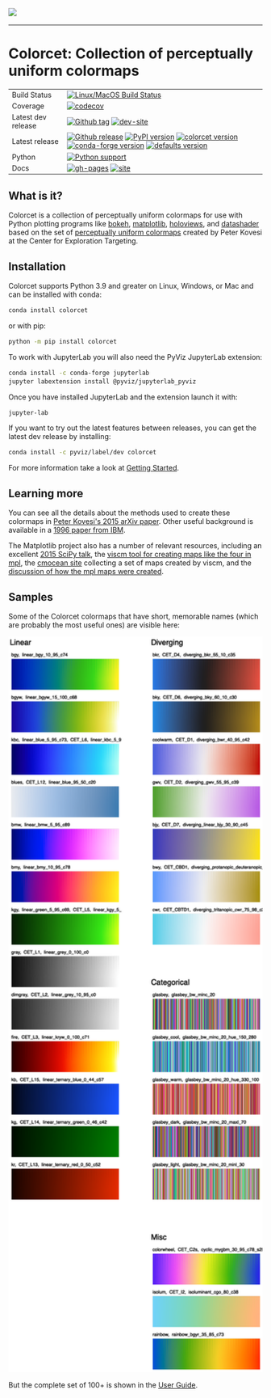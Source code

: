 <img src="https://github.com/holoviz/colorcet/blob/main/doc/_static/logo.png" width=200><br>

-----------------

# Colorcet: Collection of perceptually uniform colormaps

|    |    |
| --- | --- |
| Build Status | [![Linux/MacOS Build Status](https://github.com/holoviz/colorcet/workflows/tests/badge.svg?query=branch%3Amain)](https://github.com/holoviz/colorcet/actions/workflows/tests.yaml?query=branch%3Amain) |
| Coverage | [![codecov](https://codecov.io/gh/holoviz/colorcet/branch/main/graph/badge.svg)](https://codecov.io/gh/holoviz/colorcet) ||
| Latest dev release | [![Github tag](https://img.shields.io/github/tag/holoviz/colorcet.svg?label=tag&colorB=11ccbb)](https://github.com/holoviz/colorcet/tags) [![dev-site](https://img.shields.io/website-up-down-green-red/https/holoviz-dev.github.io/colorcet.svg?label=dev%20website)](https://holoviz-dev.github.io/colorcet/) |
| Latest release | [![Github release](https://img.shields.io/github/release/holoviz/colorcet.svg?label=tag&colorB=11ccbb)](https://github.com/holoviz/colorcet/releases) [![PyPI version](https://img.shields.io/pypi/v/colorcet.svg?colorB=cc77dd)](https://pypi.python.org/pypi/colorcet) [![colorcet version](https://img.shields.io/conda/v/holoviz/colorcet.svg?colorB=4488ff&style=flat)](https://anaconda.org/holoviz/colorcet) [![conda-forge version](https://img.shields.io/conda/v/conda-forge/colorcet.svg?label=conda%7Cconda-forge&colorB=4488ff)](https://anaconda.org/conda-forge/colorcet) [![defaults version](https://img.shields.io/conda/v/anaconda/colorcet.svg?label=conda%7Cdefaults&style=flat&colorB=4488ff)](https://anaconda.org/anaconda/colorcet) |
| Python | [![Python support](https://img.shields.io/pypi/pyversions/colorcet.svg)](https://pypi.org/project/colorcet/) |
| Docs | [![gh-pages](https://img.shields.io/github/last-commit/holoviz/colorcet/gh-pages.svg)](https://github.com/holoviz/colorcet/tree/gh-pages) [![site](https://img.shields.io/website-up-down-green-red/http/colorcet.holoviz.org.svg)](https://colorcet.holoviz.org) |


## What is it?

Colorcet is a collection of
perceptually uniform colormaps for use with Python plotting programs like
[bokeh](https://bokeh.org),
[matplotlib](https://matplotlib.org),
[holoviews](https://holoviews.org), and
[datashader](https://github.com/bokeh/datashader) based on the
set of [perceptually uniform colormaps](https://arxiv.org/abs/1509.03700) created
by Peter Kovesi at the Center for Exploration Targeting.


## Installation

Colorcet supports Python 3.9 and greater on Linux, Windows, or Mac
and can be installed with conda:

```sh
conda install colorcet
```

or with pip:

```sh
python -m pip install colorcet
```

To work with JupyterLab you will also need the PyViz JupyterLab extension:

```sh
conda install -c conda-forge jupyterlab
jupyter labextension install @pyviz/jupyterlab_pyviz
```

Once you have installed JupyterLab and the extension launch it with:

```sh
jupyter-lab
```

If you want to try out the latest features between releases, you can get the latest dev release by installing:

```sh
conda install -c pyviz/label/dev colorcet
```

For more information take a look at [Getting Started](https://colorcet.holoviz.org/getting_started).

## Learning more

You can see all the details about the methods used to create these
colormaps in [Peter Kovesi's 2015 arXiv
paper](https://arxiv.org/pdf/1509.03700v1.pdf).  Other useful
background is available in a [1996 paper from
IBM](https://web.archive.org/web/20161126173524/http://www.research.ibm.com/people/l/lloydt/color/color.HTM).

The Matplotlib project also has a number of relevant resources,
including an excellent
[2015 SciPy talk](https://www.youtube.com/watch?v=xAoljeRJ3lU), the
[viscm tool for creating maps like the four in mpl](https://github.com/matplotlib/viscm), the
[cmocean site](https://matplotlib.org/cmocean/) collecting a set of maps created by viscm,
and the [discussion of how the mpl maps were created](https://bids.github.io/colormap/).


## Samples

Some of the Colorcet colormaps that have short, memorable names (which are probably
the most useful ones) are visible here:

<img src="./doc/assets/images/named.png" width="800">

But the complete set of 100+ is shown in the [User Guide](https://colorcet.holoviz.org/user_guide).
